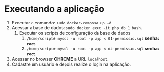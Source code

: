 # Executando a aplicação

1. Executar o comando: `sudo docker-compose up -d`.
2. Acessar a base de dados: `sudo docker exec -it php_db_1 bash`.
    1. Executar os scripts de configuração da base de dados:
        1. `/home/script# mysql -u root -p app < 01-permissao.sql` **senha: `root`**.
        2. `/home/script# mysql -u root -p app < 02-permissao.sql` **senha: `root`**.
3. Acessar no browser **CHROME** a URL `localhost`.
4. Cadastre um usuário e depois realize o login na aplicação.